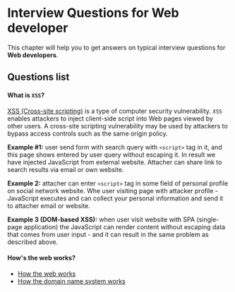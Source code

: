 Interview Questions for Web developer
=========


This chapter will help you to get answers on typical interview questions for **Web developers**.


Questions list
---------


#### What is `XSS`?

[XSS (Cross-site scripting)](http://en.wikipedia.org/wiki/Cross-site_scripting) is a type of computer security vulnerability. `XSS` enables attackers to inject client-side script into Web pages viewed by other users. A cross-site scripting vulnerability may be used by attackers to bypass access controls such as the same origin policy.

**Example #1:** user send form with search query with `<script>` tag in it, and this page shows entered by user query without escaping it. In result we have injected JavaScript from external website. Attacher can share link to search results via email or own website.

**Example 2:** attacher can enter `<script>` tag in some field of personal profile on social network website. Whe user visiting page with attacker profile - JavaScript executes and can collect your personal information and send it to attacher email or website.

**Example 3 (DOM-based XSS):** when user visit website with SPA (single-page application) the JavaScript can render content without escaping data that comes from user input - and it can result in the same problem as described above.


#### How's the web works?

* [How the web works](http://www.garshol.priv.no/download/text/http-tut.html)
* [How the domain name system works](http://wiki.bravenet.com/How_the_domain_name_system_works)
